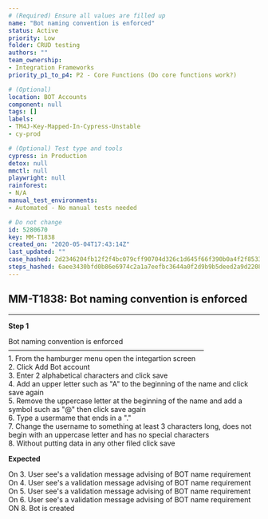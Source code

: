 ```yaml
---
# (Required) Ensure all values are filled up
name: "Bot naming convention is enforced"
status: Active
priority: Low
folder: CRUD testing
authors: ""
team_ownership:
- Integration Frameworks
priority_p1_to_p4: P2 - Core Functions (Do core functions work?)

# (Optional)
location: BOT Accounts
component: null
tags: []
labels:
- TM4J-Key-Mapped-In-Cypress-Unstable
- cy-prod

# (Optional) Test type and tools
cypress: in Production
detox: null
mmctl: null
playwright: null
rainforest:
- N/A
manual_test_environments:
- Automated - No manual tests needed

# Do not change
id: 5280670
key: MM-T1838
created_on: "2020-05-04T17:43:14Z"
last_updated: ""
case_hashed: 2d2346204fb12f2f4bc079cff90704d326c1d645f66f390b0a4f2f8533a8c14b32a45f03559428ba8d49fb49c20f8a3b
steps_hashed: 6aee3430bfd0b86e6974c2a1a7eefbc3644a0f2d9b9b5deed2a9d2208987ae22300e61806b9e5b8ddfd29d5bb9cc72f6
---
```


<!-- (Auto-generated) Based on frontmatter's "key" and "name" -->

## MM-T1838: Bot naming convention is enforced

---

**Step 1**

Bot naming convention is enforced\
————————————————————————————\
1\. From the hamburger menu open the integartion screen\
2\. Click Add Bot account\
3\. Enter 2 alphabetical characters and click save\
4\. Add an upper letter such as "A" to the beginning of the name and click save again\
5\. Remove the uppercase letter at the beginning of the name and add a symbol such as "@" then click save again\
6\. Type a usermame that ends in a "."\
7\. Change the username to something at least 3 characters long, does not begin with an uppercase letter and has no special characters\
8\. Without putting data in any other filed click save

**Expected**

On 3. User see's a validation message advising of BOT name requirement\
On 4. User see's a validation message advising of BOT name requirement\
On 5. User see's a validation message advising of BOT name requirement\
On 6. User see's a validation message advising of BOT name requirement\
ON 8. Bot is created
